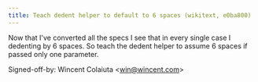 ```yaml
---
title: Teach dedent helper to default to 6 spaces (wikitext, e0ba800)
---
```


Now that I've converted all the specs I see that in every single case I dedenting by 6 spaces. So teach the dedent helper to assume 6 spaces if passed only one parameter.

Signed-off-by: Wincent Colaiuta &lt;win@wincent.com&gt;
